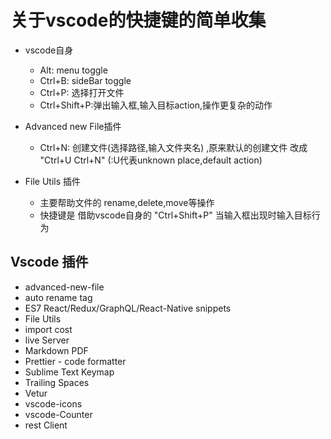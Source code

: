 # 关于vscode的快捷键的简单收集

- vscode自身
  + Alt: menu toggle
  + Ctrl+B: sideBar toggle
  + Ctrl+P: 选择打开文件
  + Ctrl+Shift+P:弹出输入框,输入目标action,操作更复杂的动作
  
- Advanced new File插件
  + Ctrl+N: 创建文件(选择路径,输入文件夹名)  ,原来默认的创建文件 改成 "Ctrl+U Ctrl+N" (:U代表unknown place,default action)

- File Utils 插件
  + 主要帮助文件的 rename,delete,move等操作
  + 快捷键是 借助vscode自身的 "Ctrl+Shift+P" 当输入框出现时输入目标行为


## Vscode 插件
- advanced-new-file
- auto rename tag
- ES7 React/Redux/GraphQL/React-Native snippets
- File Utils
- import cost
- live Server
- Markdown PDF
- Prettier - code formatter
- Sublime Text Keymap
- Trailing Spaces
- Vetur
- vscode-icons
- vscode-Counter
- rest Client
